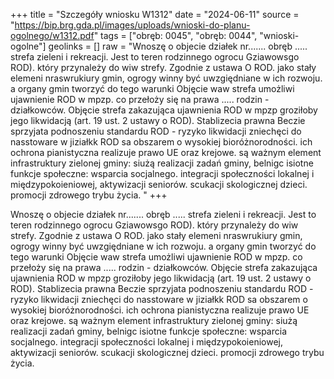 +++
title = "Szczegóły wniosku W1312"
date = "2024-06-11"
source = "https://bip.brg.gda.pl/images/uploads/wnioski-do-planu-ogolnego/w1312.pdf"
tags = ["obręb: 0045", "obręb: 0044", "wnioski-ogolne"]
geolinks = []
raw = "Wnoszę o objecie działek nr....... obręb ..... strefa zieleni i rekreacji. Jest to teren rodzinnego ogrocu Gziawowsgo ROD). który przynależy do wiw strefy. Zgodnie z ustawa O ROD. jako stały elemeni nraswrukiury gmin, ogrogy winny być uwzgiędniane w ich rozwoju. a organy gmin tworzyć do tego warunki Objęcie waw strefa umożliwi ujawnienie ROD w mpzp. co przełoży się na prawa ..... rodzin - działkowców. Objęcie strefa zakazująca ujawnienia ROD w mpzp groziłoby jego likwidacją (art. 19 ust. 2 ustawy o ROD). Stablizecia prawna Beczie sprzyjata podnoszeniu standardu ROD - ryzyko likwidacji zniechęci do nasstoware w jiziałkk ROD sa obszarem o wysokiej bioróżnorodności. ich ochrona pianistyczna realizuje prawo UE oraz krejowe. są ważnym element infrastruktury zielonej gminy: siużą realizacji zadań gminy, belnigc isiotne funkcje społeczne: wsparcia socjalnego. integracji społeczności lokalnej i międzypokoieniowej, aktywizacji seniorów. scukacji skologicznej dzieci. promocji zdrowego trybu życia. "
+++

Wnoszę o objecie działek nr....... obręb ..... strefa zieleni i rekreacji. Jest to teren rodzinnego
ogrocu Gziawowsgo ROD). który przynależy do wiw strefy. Zgodnie z ustawa O ROD. jako stały elemeni
nraswrukiury gmin, ogrogy winny być uwzgiędniane w ich rozwoju. a organy gmin tworzyć do tego warunki
Objęcie waw strefa umożliwi ujawnienie ROD w mpzp. co przełoży się na prawa ..... rodzin - działkowców.
Objęcie strefa zakazująca ujawnienia ROD w mpzp groziłoby jego likwidacją (art. 19 ust. 2 ustawy o ROD).
Stablizecia prawna Beczie sprzyjata podnoszeniu standardu ROD - ryzyko likwidacji zniechęci do
nasstoware w jiziałkk ROD sa obszarem o wysokiej bioróżnorodności. ich ochrona pianistyczna realizuje
prawo UE oraz krejowe. są ważnym element infrastruktury zielonej gminy: siużą realizacji zadań gminy,
belnigc isiotne funkcje społeczne: wsparcia socjalnego. integracji społeczności lokalnej i międzypokoieniowej,
aktywizacji seniorów. scukacji skologicznej dzieci. promocji zdrowego trybu życia.



